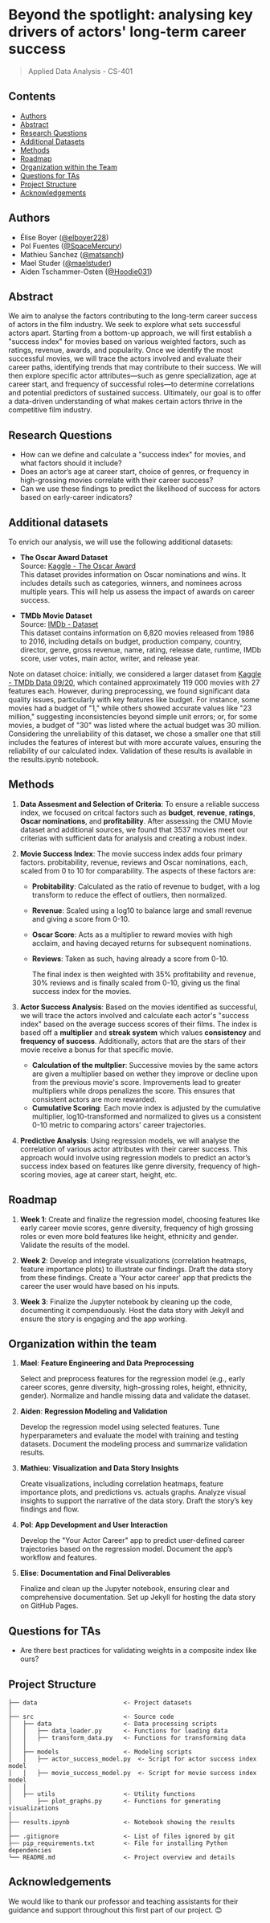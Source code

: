 
# Beyond the spotlight: analysing key drivers of actors' long-term career success

> Applied Data Analysis - CS-401

## Contents

* [Authors](#authors)
* [Abstract](#abstract)
* [Research Questions](#research-questions)
* [Additional Datasets](#additional-datasets)
* [Methods](#methods)
* [Roadmap](#roadmap)
* [Organization within the Team](#organization-within-the-team)
* [Questions for TAs](#questions-for-tas)
* [Project Structure](#project-structure)
* [Acknowledgements](#acknowledgements)

## Authors

* Élise Boyer ([@elboyer228](https://github.com/elboyer228))
* Pol Fuentes ([@SpaceMercury](https://github.com/SpaceMercury))
* Mathieu Sanchez ([@matsanch](https://github.com/matsanch))
* Mael Studer ([@maelstuder](https://github.com/maelstuder))
* Aiden Tschammer-Osten ([@Hoodie031](https://github.com/Hoodie031))

## Abstract

We aim to analyse the factors contributing to the long-term career success of actors in the film industry. We seek to explore what sets successful actors apart. Starting from a bottom-up approach, we will first establish a "success index" for movies based on various weighted factors, such as ratings, revenue, awards, and popularity. Once we identify the most successful movies, we will trace the actors involved and evaluate their career paths, identifying trends that may contribute to their success. We will then explore specific actor attributes—such as genre specialization, age at career start, and frequency of successful roles—to determine correlations and potential predictors of sustained success. Ultimately, our goal is to offer a data-driven understanding of what makes certain actors thrive in the competitive film industry.

## Research Questions

* How can we define and calculate a "success index" for movies, and what factors should it include?
* Does an actor’s age at career start, choice of genres, or frequency in high-grossing movies correlate with their career success?
* Can we use these findings to predict the likelihood of success for actors based on early-career indicators?

## Additional datasets

To enrich our analysis, we will use the following additional datasets:

* **The Oscar Award Dataset**  
  Source: [Kaggle - The Oscar Award](https://www.kaggle.com/datasets/unanimad/the-oscar-award)  
  This dataset provides information on Oscar nominations and wins. It includes details such as categories, winners, and nominees across multiple years. This will help us assess the impact of awards on career success.

* **TMDb Movie Dataset**  
  Source: [IMDb - Dataset](https://github.com/danielgrijalva/movie-stats)  
  This dataset contains information on 6,820 movies released from 1986 to 2016, including details on budget, production company, country, director, genre, gross revenue, name, rating, release date, runtime, IMDb score, user votes, main actor, writer, and release year.

Note on dataset choice: initially, we considered a larger dataset from [Kaggle - TMDb Data 09/20](https://www.kaggle.com/datasets/kakarlaramcharan/tmdb-data-0920), which contained approximately 119 000 movies with 27 features each. However, during preprocessing, we found significant data quality issues, particularly with key features like budget. For instance, some movies had a budget of "1," while others showed accurate values like "23 million," suggesting inconsistencies beyond simple unit errors; or, for some movies, a budget of "30" was listed where the actual budget was 30 million. Considering the unreliability of this dataset, we chose a smaller one that still includes the features of interest but with more accurate values, ensuring the reliability of our calculated index. Validation of these results is available in the results.ipynb notebook.

## Methods

1. **Data Assesment and Selection of Criteria**: To ensure a reliable success index, we focused on critcal factors such as **budget**, **revenue**, **ratings**, **Oscar nominations**, and **profitability**. After assessing the CMU Movie dataset and additional sources, we found that 3537 movies meet our criterias with sufficient data for analysis and creating a robust index.  

2. **Movie Success Index**: The movie success index adds four primary factors. probitability, revenue, reviews and Oscar nominations, each, scaled from 0 to 10 for comparability. The aspects of these factors are:

    * **Probitability**:
          Calculated as the ratio of revenue to budget, with a log transform to reduce the effect of outliers, then normalized.
    * **Revenue**:
          Scaled using a log10 to balance large and small revenue and giving a score from 0-10.
    * **Oscar Score**:
          Acts as a multiplier to reward movies with high acclaim, and having decayed returns for subsequent nominations.
    * **Reviews**:
          Taken as such, having already a score from 0-10.

      The final index is then weighted with 35% profitability and revenue, 30% reviews and is finally scaled from 0-10, giving us the final success index for the movies.

3. **Actor Success Analysis**: Based on the movies identified as successful, we will trace the actors involved and calculate each actor's "success index" based on the average success scores of their films. The index is based off a **multiplier** and **streak system** which values **consistency** and **frequency of success**. Additionally, actors that are the stars of their movie receive a bonus for that specific movie.

    * **Calculation of the multplier**:
    Successive movies by the same actors are given a multiplier based on wether they improve or decline upon from the previous movie's score. Improvements lead to greater multipliers while drops penalizes the score. This ensures that consistent actors are more rewarded.
    * **Cumulative Scoring**:
    Each movie index is adjusted by the cumulative multiplier, log10-transformed and normalized to gives us a consistent 0-10 metric to comparing actors' career trajectories.

4. **Predictive Analysis**:
    Using regression models, we will analyse the correlation of various actor attributes with their career success. This approach would involve using regression models to predict an actor’s success index based on features like genre diversity, frequency of high-scoring movies, age at career start, height, etc.

## Roadmap

1. **Week 1**: Create and finalize the regression model, choosing features like early career movie scores, genre diversity, frequency of high grossing roles or even more bold features like height, ethnicity and gender. Validate the results of the model.

2. **Week 2**: Develop and integrate visualizations (correlation heatmaps, feature importance plots) to illustrate our findings. Draft the data story from these findings. Create a 'Your actor career' app that predicts the career the user would have based on his inputs.

3. **Week 3**: Finalize the Jupyter notebook by cleaning up the code, documenting it compenduously. Host the data story with Jekyll and ensure the story is engaging and the app working.

## Organization within the team

1. **Mael**: **Feature Engineering and Data Preprocessing**

    Select and preprocess features for the regression model (e.g., early career scores, genre diversity, high-grossing roles, height, ethnicity, gender).
    Normalize and handle missing data and validate the dataset.

2. **Aiden**: **Regression Modeling and Validation**

    Develop the regression model using selected features.
    Tune hyperparameters and evaluate the model with training and testing datasets.
    Document the modeling process and summarize validation results.

3. **Mathieu**: **Visualization and Data Story Insights**

    Create visualizations, including correlation heatmaps, feature importance plots, and predictions vs. actuals graphs.
    Analyze visual insights to support the narrative of the data story. Draft the story’s key findings and flow.

4. **Pol**: **App Development and User Interaction**

    Develop the "Your Actor Career" app to predict user-defined career trajectories based on the regression model.
    Document the app’s workflow and features.

5. **Elise**: **Documentation and Final Deliverables**

    Finalize and clean up the Jupyter notebook, ensuring clear and comprehensive documentation.
    Set up Jekyll for hosting the data story on GitHub Pages.

## Questions for TAs

* Are there best practices for validating weights in a composite index like ours?

## Project Structure

```
├── data                        <- Project datasets
│
├── src                         <- Source code
│   ├── data                    <- Data processing scripts
│   │   ├── data_loader.py      <- Functions for loading data
│   │   ├── transform_data.py   <- Functions for transforming data
│   │
│   ├── models                  <- Modeling scripts
│   │   ├── actor_success_model.py  <- Script for actor success index model
│   │   ├── movie_success_model.py  <- Script for movie success index model
│   │
│   ├── utils                   <- Utility functions
│       ├── plot_graphs.py      <- Functions for generating visualizations
│
├── results.ipynb               <- Notebook showing the results
│
├── .gitignore                  <- List of files ignored by git
├── pip_requirements.txt        <- File for installing Python dependencies
└── README.md                   <- Project overview and details
```

## Acknowledgements

We would like to thank our professor and teaching assistants for their guidance and support throughout this first part of our project. 😊
